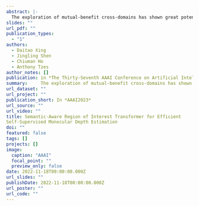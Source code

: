 ```yaml
---
abstract: |-
  The exploration of mutual-benefit cross-domains has shown great potential toward accurate self-supervised depth estimation. In this work, we revisit feature fusion between depth and semantic information and propose an efficient local adaptive attention method for geometric aware representation enhancement. Instead of building global connections or deforming attention across the feature space without restraint, we bound the spatial interaction within a learnable region of interest. In particular, we leverage geometric cues from semantic information to learn local adaptive bounding boxes to guide unsupervised feature aggregation. The local areas preclude most irrelevant reference points from attention space, yielding more selective feature learning and faster convergence. We naturally extend the paradigm into a multi-head and hierarchic way to enable the information distillation in different semantic levels and improve the feature discriminative ability for fine-grained depth estimation. Extensive experiments on the KITTI dataset show that our proposed method establishes a new state-of-the-art in self-supervised monocular depth estimation task, demonstrating the effectiveness of our approach over former Transformer variants.
slides: ""
url_pdf: ""
publication_types:
  - "1"
authors:
  - Daitao Xing
  - Jingling Shen
  - Chiuman Ho
  - Anthony Tzes
author_notes: []
publication: in *The Thirty-Seventh AAAI Conference on Artificial Intelligence*
summary:     The exploration of mutual-benefit cross-domains has shown great potential toward accurate self-supervised depth estimation. In this work, we revisit feature fusion ....
url_dataset: ""
url_project: ""
publication_short: In *AAAI2023*
url_source: ""
url_video: ""
title: Semantic-Aware Region of Interest Transformer for Efficient
Self-Supervised Monocular Depth Estimation
doi: ""
featured: false
tags: []
projects: []
image:
  caption: "AAAI"
  focal_point: ""
  preview_only: false
date: 2022-11-18T00:00:00.000Z
url_slides: ""
publishDate: 2022-11-18T00:00:00.000Z
url_poster: ""
url_code: ""
---
```

